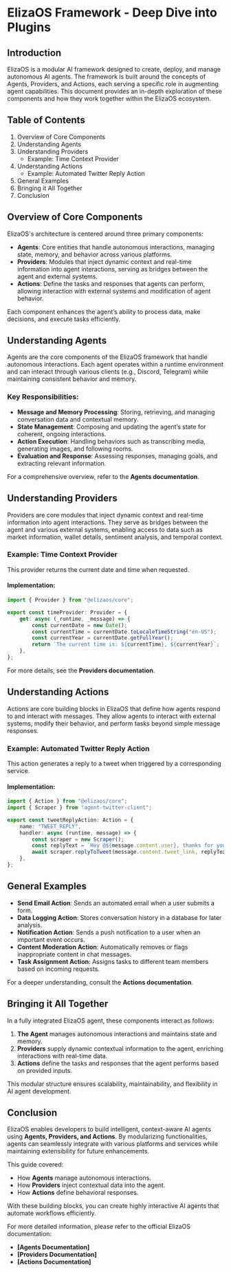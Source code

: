 # ElizaOS Framework - Deep Dive into Plugins

## Introduction
ElizaOS is a modular AI framework designed to create, deploy, and manage autonomous AI agents. The framework is built around the concepts of Agents, Providers, and Actions, each serving a specific role in augmenting agent capabilities. This document provides an in-depth exploration of these components and how they work together within the ElizaOS ecosystem.

## Table of Contents
1. Overview of Core Components  
2. Understanding Agents  
3. Understanding Providers  
   - Example: Time Context Provider  
4. Understanding Actions  
   - Example: Automated Twitter Reply Action  
5. General Examples  
6. Bringing it All Together  
7. Conclusion  

## Overview of Core Components
ElizaOS's architecture is centered around three primary components:

- **Agents**: Core entities that handle autonomous interactions, managing state, memory, and behavior across various platforms.
- **Providers**: Modules that inject dynamic context and real-time information into agent interactions, serving as bridges between the agent and external systems.
- **Actions**: Define the tasks and responses that agents can perform, allowing interaction with external systems and modification of agent behavior.

Each component enhances the agent’s ability to process data, make decisions, and execute tasks efficiently.

## Understanding Agents
Agents are the core components of the ElizaOS framework that handle autonomous interactions. Each agent operates within a runtime environment and can interact through various clients (e.g., Discord, Telegram) while maintaining consistent behavior and memory.

### Key Responsibilities:
- **Message and Memory Processing**: Storing, retrieving, and managing conversation data and contextual memory.
- **State Management**: Composing and updating the agent’s state for coherent, ongoing interactions.
- **Action Execution**: Handling behaviors such as transcribing media, generating images, and following rooms.
- **Evaluation and Response**: Assessing responses, managing goals, and extracting relevant information.

For a comprehensive overview, refer to the **Agents documentation**.

## Understanding Providers
Providers are core modules that inject dynamic context and real-time information into agent interactions. They serve as bridges between the agent and various external systems, enabling access to data such as market information, wallet details, sentiment analysis, and temporal context.

### Example: Time Context Provider
This provider returns the current date and time when requested.

#### Implementation:
```typescript
import { Provider } from "@elizaos/core";

export const timeProvider: Provider = {
    get: async (_runtime, _message) => {
        const currentDate = new Date();
        const currentTime = currentDate.toLocaleTimeString("en-US");
        const currentYear = currentDate.getFullYear();
        return `The current time is: ${currentTime}, ${currentYear}`;
    },
};
```

For more details, see the **Providers documentation**.

## Understanding Actions
Actions are core building blocks in ElizaOS that define how agents respond to and interact with messages. They allow agents to interact with external systems, modify their behavior, and perform tasks beyond simple message responses.

### Example: Automated Twitter Reply Action
This action generates a reply to a tweet when triggered by a corresponding service.

#### Implementation:
```typescript
import { Action } from "@elizaos/core";
import { Scraper } from "agent-twitter-client";

export const tweetReplyAction: Action = {
    name: "TWEET_REPLY",
    handler: async (runtime, message) => {
        const scraper = new Scraper();
        const replyText = `Hey @${message.content.user}, thanks for your tweet!`;
        await scraper.replyToTweet(message.content.tweet_link, replyText);
    },
};
```

## General Examples
- **Send Email Action**: Sends an automated email when a user submits a form.
- **Data Logging Action**: Stores conversation history in a database for later analysis.
- **Notification Action**: Sends a push notification to a user when an important event occurs.
- **Content Moderation Action**: Automatically removes or flags inappropriate content in chat messages.
- **Task Assignment Action**: Assigns tasks to different team members based on incoming requests.

For a deeper understanding, consult the **Actions documentation**.

## Bringing it All Together
In a fully integrated ElizaOS agent, these components interact as follows:

1. **The Agent** manages autonomous interactions and maintains state and memory.
2. **Providers** supply dynamic contextual information to the agent, enriching interactions with real-time data.
3. **Actions** define the tasks and responses that the agent performs based on provided inputs.

This modular structure ensures scalability, maintainability, and flexibility in AI agent development.

## Conclusion
ElizaOS enables developers to build intelligent, context-aware AI agents using **Agents, Providers, and Actions**. By modularizing functionalities, agents can seamlessly integrate with various platforms and services while maintaining extensibility for future enhancements.

This guide covered:
- How **Agents** manage autonomous interactions.
- How **Providers** inject contextual data into the agent.
- How **Actions** define behavioral responses.

With these building blocks, you can create highly interactive AI agents that automate workflows efficiently.

For more detailed information, please refer to the official ElizaOS documentation:
- **[Agents Documentation]**
- **[Providers Documentation]**
- **[Actions Documentation]**

